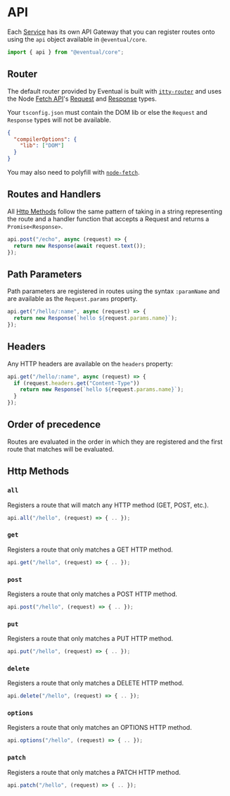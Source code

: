 # API

Each [Service](./0-service.md) has its own API Gateway that you can register routes onto using the `api` object available in `@eventual/core`.

```ts
import { api } from "@eventual/core";
```

## Router

The default router provided by Eventual is built with [`itty-router`](https://github.com/kwhitley/itty-router) and uses the Node [Fetch API](https://developer.mozilla.org/en-US/docs/Web/API/Fetch_API)'s [Request](https://developer.mozilla.org/en-US/docs/Web/API/Request) and [Response](https://developer.mozilla.org/en-US/docs/Web/API/Response) types.

Your `tsconfig.json` must contain the DOM lib or else the `Request` and `Response` types will not be available.

```json
{
  "compilerOptions": {
    "lib": ["DOM"]
  }
}
```

You may also need to polyfill with [`node-fetch`](https://www.npmjs.com/package/node-fetch).

## Routes and Handlers

All [Http Methods](#http-methods) follow the same pattern of taking in a string representing the route and a handler function that accepts a Request and returns a `Promise<Response>`.

```ts
api.post("/echo", async (request) => {
  return new Response(await request.text());
});
```

## Path Parameters

Path parameters are registered in routes using the syntax `:paramName` and are available as the `Request.params` property.

```ts
api.get("/hello/:name", async (request) => {
  return new Response(`hello ${request.params.name}`);
});
```

## Headers

Any HTTP headers are available on the `headers` property:

```ts
api.get("/hello/:name", async (request) => {
  if (request.headers.get("Content-Type"))
    return new Response(`hello ${request.params.name}`);
  }
});
```

## Order of precedence

Routes are evaluated in the order in which they are registered and the first route that matches will be evaluated.

## Http Methods

### `all`

Registers a route that will match any HTTP method (GET, POST, etc.).

```ts
api.all("/hello", (request) => { .. });
```

### `get`

Registers a route that only matches a GET HTTP method.

```ts
api.get("/hello", (request) => { .. });
```

### `post`

Registers a route that only matches a POST HTTP method.

```ts
api.post("/hello", (request) => { .. });
```

### `put`

Registers a route that only matches a PUT HTTP method.

```ts
api.put("/hello", (request) => { .. });
```

### `delete`

Registers a route that only matches a DELETE HTTP method.

```ts
api.delete("/hello", (request) => { .. });
```

### `options`

Registers a route that only matches an OPTIONS HTTP method.

```ts
api.options("/hello", (request) => { .. });
```

### `patch`

Registers a route that only matches a PATCH HTTP method.

```ts
api.patch("/hello", (request) => { .. });
```
